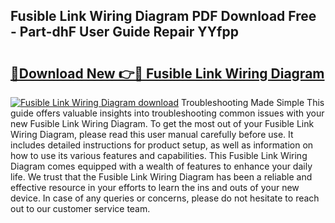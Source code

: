 ## Fusible Link Wiring Diagram PDF Download Free - Part-dhF User Guide Repair YYfpp

# <h2><a href="http://dfie0v.blite.top/?on=Fusible+Link+Wiring+Diagram">🔗Download New 👉🔴 Fusible Link Wiring Diagram</a></h2>

[![Fusible Link Wiring Diagram download](https://i.imgur.com/lujVjoI.png)](http://dfie0v.blite.top/?on=Fusible+Link+Wiring+Diagram)
Troubleshooting Made Simple This guide offers valuable insights into troubleshooting common issues with your new Fusible Link Wiring Diagram. To get the most out of your Fusible Link Wiring Diagram, please read this user manual carefully before use. It includes detailed instructions for product setup, as well as information on how to use its various features and capabilities. This Fusible Link Wiring Diagram comes equipped with a wealth of features to enhance your daily life. We trust that the Fusible Link Wiring Diagram has been a reliable and effective resource in your efforts to learn the ins and outs of your new device. In case of any queries or concerns, please do not hesitate to reach out to our customer service team.
